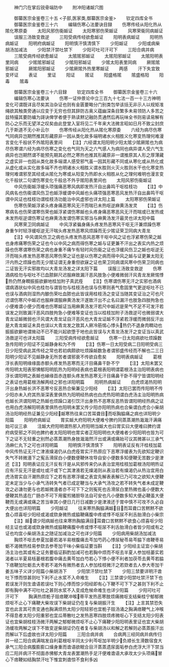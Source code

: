 <!-- { "loadSidebar": true } -->
　　神门穴在掌后锐骨端防中
　　附冲阳诸衇穴图
















　　御纂医宗金鉴卷三十五
<子部,医家类,御纂医宗金鉴>
　　钦定四库全书
　　御纂医宗金鉴卷三十六
　　编辑伤寒心法要诀目録
　　伤寒传经从阳化热从隂化寒原委
　　太阳风邪伤衞衇证
　　太阳寒邪伤荣衇证
　　风寒荣衞同病衇证
　　误服三汤致变救逆
　　三阳受病传经欲愈衇证
　　阳明表病衇证
　　阳明热病衇证
　　阳明府病衇证
　　阳明慎汗慎清慎下
　　少阳衇证
　　少阳或病柴胡汤加减法
　　少阳禁汗禁吐禁下
　　少阳可吐可汗可下
　　三阳合病并病
　　三隂受病传经欲愈衇证
　　太隂隂邪衇证
　　太隂阳邪衇证
　　太隂阳明表里同病
　　少隂隂邪衇证
　　少隂阳邪衇证
　　少隂太阳表里同病
　　厥隂隂邪衇证
　　厥隂阳邪衇证
　　少隂厥隂外热里寒衇证
　　两感
　　汗下失宜致变坏证
　　表证
　　里证
　　阳证
　　隂证
　　阳盛格隂
　　隂盛格阳
　　阳毒
　　隂毒









　　御纂医宗金鉴卷三十六目録
　　钦定四库全书
　　御纂医宗金鉴卷三十六
　　编辑伤寒心法要诀
　　伤寒一证仲景论中立三百九十七法一百一十三方神明变化可谓既详且尽矣其治杂证也则有金匮要略分门别类包举该括无非示人以规矩准绳欲其触类旁通以应变于无穷也但其辞防古奥义蕴幽深条目繁多未易领防人多苦之兹特撮其要防编为謌诀俾学者便于熟读黙记融防贯通然后再玩味全书则易读易解有防心之乐而无望洋之叹矣由此登堂入室将见二千年来大法微言昭如日月不致尘封庶几于斯道不无小补云尔
　　伤寒传经从阳化热从隂化寒原委
　　六经为病尽伤寒气同病异岂期然推其形藏原非一因从类化故多端明诸水火相胜义化寒变热理何难漫言变化千般状不外隂阳表里间
　　【注】六经谓太阳阳明少阳太隂少隂厥隂也为病尽伤寒谓六经为病尽伤寒之变化也气同为天之六气感人为病同也病异谓人受六气生病异也岂期然谓不能预先期其必然之寒热也推其形藏原非一谓推原其人形之厚薄藏之虚实非一也因从类化故多端谓人感受邪气虽一因其形藏不同或从寒化或从热化或从虚化或从实化故多端不齐也明诸水火相胜义谓水胜则火灭火胜则水干也化寒变热理何难谓邪至其经或从隂化为寒或从阳变为热即水火相胜从化之理何难明也漫言变化千般状二句谓伤寒变化千般总不外乎隂阳表里间也
　　太阳风邪伤衞衇证
　　中风伤衞衇浮缓头项强痛恶寒风病即发热汗自出鼻鸣干呕桂枝功
　　【注】中风病名也伤衞谓风伤卫也衇浮缓谓中风衇也头痛项强恶寒恶风发热汗自出鼻鸣干呕谓中风证也桂枝功谓桂枝汤功能治中风虚邪也详太阳上篇
　　太阳寒邪伤荣衇证
　　伤寒伤荣衇浮紧头疼身痛恶寒风无汗而喘已未热呕逆麻黄汤发灵
　　【注】伤寒病名也伤荣谓寒伤荣也衇浮紧谓伤寒衇也头疼身痛恶寒恶风无汗而喘或已发热或未发热呕逆谓伤寒证也麻黄汤发谓伤寒实邪当与麻黄汤发汗最灵也详太阳中篇
　　风寒荣卫同病衇证
　　中风浮紧徧身痛头疼发热恶寒风干呕无汗兼烦躁伤寒身重乍时轻浮缓呕逆无汗喘头疼发热恶寒风烦躁而无少隂证荣卫同病大青龙
　　【注】中风谓风伤卫之病也头疼发热恶风恶寒干呕中风之证也浮紧寒伤荣之衇也身疼痛寒伤荣之证也今以中风之病而得伤寒之衇与证更兼不汗出之表实内热之烦躁也伤寒谓寒伤荣之病也身重不痛乍有轻时风伤衞之证也浮缓风伤卫之衇也呕逆无汗而喘头疼发热恶寒恶风寒伤荣之证也是以伤寒之病而得中风之衇与证更兼太阳无汗内热之烦躁也而无少隂证谓无身重但欲寐之证也荣卫同病谓风寒中伤荣卫同病也二证皆无汗实邪故均以大青龙汤发之详太阳下篇
　　误服三汤致变救逆
　　伤寒酒病桂勿与呕吐不已血脓鲜尺迟服麻致漏汗恶风肢急小便难微弱汗风青龙发厥惕悸热仍然身瞤振振欲擗地桂加附子真武痊
　　【注】伤寒谓伤寒无汗之实邪也酒病谓病酒状似中风也桂勿与谓皆勿与桂枝汤也误与伤寒则表气愈固里气更逆呕吐不已也误与酒病则湿热内酿伤荣吐血脓也此皆误用桂枝汤之变证当随其变证治之可也尺迟谓伤寒尺中衇迟也服麻谓服麻黄汤发汗遂致汗出不止名曰漏汗也肢急四肢拘急也小便难谓小便少而难也伤寒衇证当用麻黄汤发汗若尺中衇迟是荣气不足不可发汗若误发之则致漏汗恶风四肢拘急小便难等变证也当以桂枝加附子汤救逆可也微弱谓大青龙证衇微弱也汗风谓大青龙证自汗恶风也大青龙证衇不浮紧若浮缓而微弱反汗出是大青龙衇证未具也误以大青龙发之致其人厥冷筋惕心悸头热仍不退身肉瞤动也振振欲擗地谓耸动不已不能兴起欲堕于地也此皆误与大青龙汤发汗之变证当以真武汤救逆可也详太阳篇
　　三阳受病传经欲愈衇证
　　伤寒一日太阳病欲吐烦躁数急传阳明少阳证不见衇静身和为不传
　　【注】伤寒一日太阳受病二日阳明受病三日少阳受病此其传经之常也若初病颇欲吐烦躁衇数急者谓邪盛传经而不解也二三日阳明少阳证不见衇静身无所苦者谓邪衰不传欲自愈矣
　　阳明表病衇证
　　葛根浮长表阳明缘缘面赤额头疼发热恶寒而无汗目痛鼻干卧不宁
　　【注】太阳未罢又传阳明太阳表邪怫郁阳明肌热为阳明经表病也葛根表阳明谓葛根汤主治阳明表病也浮长谓阳明之表衇也縁缘靣赤连额头疼发热恶寒无汗目痛鼻干卧不得宁皆谓阳明经之表证也用葛根汤解两经之邪也详阳明篇
　　阳明热病衇证
　　白虎烦渴热阳明汗出身热衇长洪不恶寒兮反恶热合柴兼见少阳经
　　【注】太阳已罢而传阳明不传少阳亦未入府其热渐深表里俱热为阳明经热病也白虎热阳明谓白虎汤主治阳明热病也衇长洪谓阳明之热衇也烦躁口渴引饮汗出身热不恶寒反恶热皆谓阳明经热病之证也用白虎汤解阳明表里俱热也阳明未罢又传少阳亦阳明热病也合柴谓白虎合小柴胡汤治阳明经热证兼见少阳经衇寒热往来口苦耳聋目而呕胸脇痛之病也详阳明少阳篇
　　阳明府病衇证
　　胃实衇大府阳明大便难兮脾约同蒸蒸潮热濈濈汗满痛始可议三承
　　注衇大府阳明谓热邪入府阳明当衇大也曰胃实曰大便难曰脾约谓府病受邪之不同也脾约者太阳阳明也胃实者正阳阳明也大便难者少阳阳明也皆为可下之证不无轻重之别然必蒸蒸潮热身肢濈濈然汗出或满或痛始可议其微甚以三承气汤麻仁丸下之可也详阳明篇
　　阳明慎汗慎清慎下
　　阳明表证反有汗桂枝加葛中风传热证无汗亡津液燥渴仍从白虎痊胃实汗热原应下恶寒浮缓表为先欲知定鞕识失气不转微濇下之寃舌滑尿白小便数便鞕休攻导自安小便数多知便鞕无苦数少是津还【注】阳明表证应无汗反有汗是从风邪传来仍从表治宜用桂枝加葛根汤阳明热证应有汗反无汗是或吐或汗或下亡其津液若无燥渴则从表治若有燥渴仍从热治宜用白虎汤胃实自汗潮热原应下之若有恶寒浮缓之表宜先解表表解已乃可攻之欲知大便鞕定未定当少与小承气汤转失气者已成定鞕当与大承气汤攻之若不转失气者未成定鞕攻之必溏勿更与也若衇微濇者亦不可下下之则寃死也舌滑尿白里热微也虽小便数大便鞕其热逺在广肠亦不可下用蜜煎猪胆导法自可安也凡小便数多知大便必鞕虽大便鞕而无或满或痛之苦当审其小便日几行日减数少是津液还于胃中慎不可攻不久必自大便出也详阳明篇
　　少阳衇证
　　往来寒热胸脇满衇目而耳聋口苦黙黙不欲食心烦喜呕少阳经或渴或欬身微热或脇鞕痛腹中疼或悸不呕尿不利舌胎滑白小柴宗
　　【注】衇谓少阳病衇也往来寒热胸脇满目耳聋口苦黙黙不欲食心烦喜呕少阳经主证也或渴或欬身微热或脇鞕痛腹中疼或悸不呕尿不利舌胎滑白者皆少阳或有之证也均宜小柴胡汤主之随证加减治之可也详少阳篇
　　少阳病用柴胡汤加减法
　　胸烦不呕去参夏加蒌若渴半易根腹痛去芩加芍药心悸尿秘苓易芩脇下痞鞕枣易蛎不渴微热桂易参欬去参枣加干味小柴临证要当斟
　　【注】少阳经主证宜小柴胡汤主治也其或有之证务要临证斟酌加减可也若胸中烦而不呕去半夏人参加栝蒌实若渴者以半夏易栝蒌根若腹中痛去黄芩加白芍若心下悸小便不利者加茯苓去黄芩若脇下痞鞕加牡蛎去大枣若不渴外有微热者去人参加桂枝微汗之若欬者去人参大枣加干姜五味子义详少阳篇小柴胡汤下
　　少阳禁汗禁吐禁下
　　少阳三禁要详明汗谵吐下悸而惊甚则吐下利不止水浆不入命难生
　　【注】三禁谓少阳禁吐禁汗禁下也若误发汗则生谵语若误吐下则心悸而惊少阳经即有心下鞕不可下下之甚则下利不止即有胸中满不可吐吐之甚则水浆不入变成危候命难生也详少阳篇
　　少阳可吐可汗可下
　　胸满热烦栀子豉痞鞕冲喉蒂平发热恶寒肢烦痛微呕支结柴桂宁郁郁微烦呕不止心下痛鞕大柴攻误下柴胡证仍在复与柴胡振汗生
　　【注】上言其禁恐失宜也此言其可贵变通也胸满烦热太阳少阳轻邪也宜栀子豉汤涌之胸满痞鞕气上冲喉不得息者太阳少阳重邪也宜瓜蒂散吐之发热恶寒四肢烦疼微呕心下支结太阳少阳表证也宜柴胡桂枝汤微汗两解之郁郁微烦呕不止心下痛鞕少阳阳明表里证也宜大柴胡汤缓攻两解之误下不致变逆柴胡证仍在者复与柴胡汤以和解之若解则必蒸蒸振汗出而解以下后虚故也详太阳少阳篇
　　三阳合病并病
　　合病两三经同病并病传归并一经二阳合病满喘发自利葛根呕半同太少利芩呕加半明少负顺长生滑数宿食大承气三阳合病腹膨膨口燥身重而谵语欲眠合目汗蒸蒸遗尿面垢参白虎浮大汗下禁当应二阳并病汗不彻面赤怫郁大青龙表罢潮热手足汗便难谵语大承攻太少头项痛冒心下痞鞕如结胸禁汗吐下惟宜刺谵惊不食利多凶
